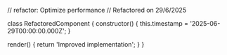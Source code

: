 // refactor: Optimize performance
// Refactored on 29/6/2025

class RefactoredComponent {
  constructor() {
    this.timestamp = '2025-06-29T00:00:00.000Z';
  }

  render() {
    return 'Improved implementation';
  }
}